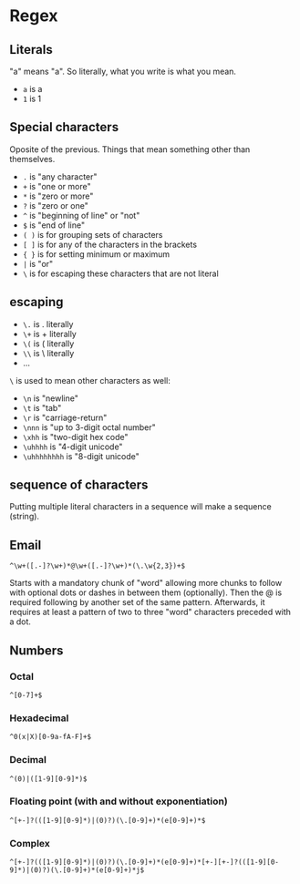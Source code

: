 # Regex

## Literals
"a" means "a". So literally, what you write is what you mean.
- `a` is a
- `1` is 1

## Special characters
Oposite of the previous. Things that mean something other than themselves.
- `.` is "any character"
- `+` is "one or more"
- `*` is "zero or more"
- `?` is "zero or one"
- `^` is "beginning of line" or "not"
- `$` is "end of line"
- `( )` is for grouping sets of characters
- `[ ]` is for any of the characters in the brackets
- `{ }` is for setting minimum or maximum
- `|` is "or"
- `\` is for escaping these characters that are not literal

## escaping
- `\.` is . literally
- `\+` is + literally
- `\(` is ( literally
- `\\` is \ literally
- ...

`\` is used to mean other characters as well:

- `\n` is "newline"
- `\t` is "tab"
- `\r` is "carriage-return"
- `\nnn` is "up to 3-digit octal number"
- `\xhh` is "two-digit hex code"
- `\uhhhh` is "4-digit unicode"
- `\uhhhhhhhh` is "8-digit unicode"

## sequence of characters
Putting multiple literal characters in a sequence will make a sequence (string).

## Email

```
^\w+([.-]?\w+)*@\w+([.-]?\w+)*(\.\w{2,3})+$
```

Starts with a mandatory chunk of "word" allowing more chunks to follow with optional
dots or dashes in between them (optionally). Then the @ is required following
by another set of the same pattern. Afterwards, it requires at least a pattern of
two to three "word" characters preceded with a dot.

## Numbers

### Octal

```
^[0-7]+$
```

### Hexadecimal

```
^0(x|X)[0-9a-fA-F]+$
```

### Decimal

```
^(0)|([1-9][0-9]*)$
```

### Floating point (with and without exponentiation)

```
^[+-]?(([1-9][0-9]*)|(0)?)(\.[0-9]+)*(e[0-9]+)*$
```

### Complex

```
^[+-]?(([1-9][0-9]*)|(0)?)(\.[0-9]+)*(e[0-9]+)*[+-][+-]?(([1-9][0-9]*)|(0)?)(\.[0-9]+)*(e[0-9]+)*j$
```

